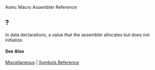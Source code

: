Asmc Macro Assembler Reference

## ?

In data declarations, a value that the assembler allocates but does not initialize.

#### See Also

[Miscellaneous](miscellaneous.md) | [Symbols Reference](readme.md)
